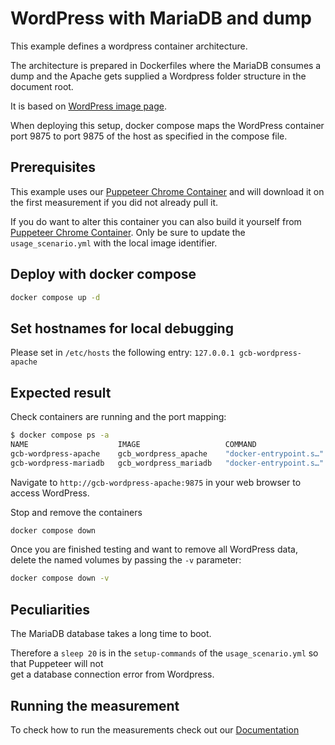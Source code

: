 # WordPress with MariaDB and dump

This example defines a wordpress container architecture.

The architecture is prepared in Dockerfiles where the MariaDB consumes a dump
and the Apache gets supplied a Wordpress folder structure in the document root.

It is based on [WordPress image page](https://hub.docker.com/_/wordpress).

When deploying this setup, docker compose maps the WordPress container port 9875 to
port 9875 of the host as specified in the compose file.

## Prerequisites

This example uses our [Puppeteer Chrome Container](https://hub.docker.com/r/greencoding/puppeteer-chrome) and will download
it on the first measurement if you did not already pull it.

If you do want to alter this container you can also build it yourself from [Puppeteer Chrome Container](https://github.com/green-coding-berlin/example-applications/tree/main/puppeteer-chrome).
Only be sure to update the `usage_scenario.yml` with the local image identifier.

## Deploy with docker compose

``` bash
docker compose up -d
```

## Set hostnames for local debugging

Please set in `/etc/hosts` the following entry:
`127.0.0.1 gcb-wordpress-apache`

## Expected result

Check containers are running and the port mapping:

``` bash
$ docker compose ps -a
NAME                    IMAGE                   COMMAND                  SERVICE                CREATED              STATUS              PORTS
gcb-wordpress-apache    gcb_wordpress_apache    "docker-entrypoint.s…"   gcb-wordpress-apache   About a minute ago   Up 4 seconds        80/tcp, 0.0.0.0:9875->9875/tcp, :::9875->9875/tcp
gcb-wordpress-mariadb   gcb_wordpress_mariadb   "docker-entrypoint.s…"   gcb-wordpress-mariadb   7 minutes ago        Up 7 seconds        3306/tcp
```

Navigate to `http://gcb-wordpress-apache:9875` in your web browser to access WordPress.

Stop and remove the containers

``` bash
docker compose down
```

Once you are finished testing and want to remove all WordPress data, delete the named volumes by passing the `-v` parameter:

``` bash
docker compose down -v
```

## Peculiarities

The MariaDB database takes a long time to boot.

Therefore a `sleep 20` is in the `setup-commands` of the `usage_scenario.yml` so that Puppeteer will not  
get a database connection error from Wordpress.

## Running the measurement

To check how to run the measurements check out our [Documentation](https://docs.green-coding.berlin)
